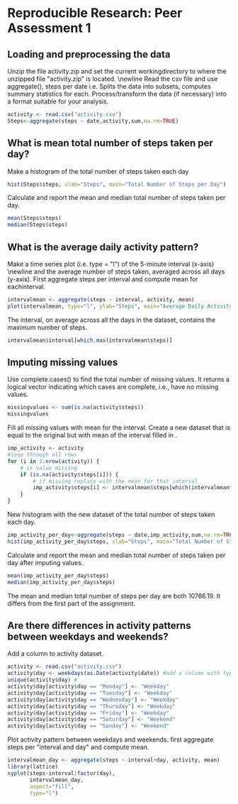 # Reproducible Research: Peer Assessment 1


## Loading and preprocessing the data
Unzip the file activity.zip and set the current workingdirectory to where the unzipped file "activity.zip" is located. \newline
Read the csv file and use aggregate(), steps per date i.e. Splits the data into subsets, computes summary statistics for each. Process/transform the data (if necessary) into a format suitable for your analysis.
```r
activity <- read.csv("activity.csv")
Steps<-aggregate(steps ~ date,activity,sum,na.rm=TRUE)
```
## What is mean total number of steps taken per day?
Make a histogram of the total number of steps taken each day

```r
hist(Steps$steps, xlab="Steps", main="Total Number of Steps per Day")
```

Calculate and report the mean and median total number of steps taken per day.

```r
mean(Steps$steps)
median(Steps$steps)
```


## What is the average daily activity pattern?
Make a time series plot (i.e. type = "l") of the 5-minute interval (x-axis) \newline
and the average number of steps taken, averaged across all days (y-axis). First aggregate steps per interval and compute mean for eachinterval.

```r
intervalmean <- aggregate(steps ~ interval, activity, mean) 
plot(intervalmean, type="l", ylab="Steps", main="Average Daily Activity Pattern")
```
The interval, on average across all the days in the dataset,
contains the maximum number of steps.
```r
intervalmean$interval[which.max(intervalmean$steps)]
```

## Imputing missing values


Use complete.cases() to find the total number of missing values. It returns a logical vector indicating which cases are complete, i.e., have no missing values.
```r
missingvalues <- sum(is.na(activity$steps))
missingvalues
```
Fill all missing values with mean for the interval. Create a new dataset that is equal to the original but with mean of the interval filled in .
```r
imp_activity <- activity
#loop through all rows
for (i in 1:nrow(activity)) {
    # is value missing
    if (is.na(activity$steps[i])) {
        # if missing replace with the mean for that interval
        imp_activity$steps[i] <- intervalmean$steps[which(intervalmean$interval == activity$interval[i])]
    }
}
```
New histogram with the new dataset of the total number of steps taken each day.

```r
imp_activity_per_day<-aggregate(steps ~ date,imp_activity,sum,na.rm=TRUE)
hist(imp_activity_per_day$steps, xlab="Steps", main="Total Number of Steps per Day After Imputing Values")
```

Calculate and report the mean and median total number of steps taken per day after imputing values.

```r
mean(imp_activity_per_day$steps)
median(imp_activity_per_day$steps)
```
The mean and median total number of steps per day are both 10766.19. It differs from the first part of the assignment.

## Are there differences in activity patterns between weekdays and weekends?
Add a column to activity dataset.
```r
activity <- read.csv("activity.csv")
activity$day <- weekdays(as.Date(activity$date)) #add a column with typ of day.
unique(activity$day) #
activity$day[activity$day == "Monday"] <- "Weekday"
activity$day[activity$day == "Tuesday"] <- "Weekday"
activity$day[activity$day == "Wednesday"] <- "Weekday"
activity$day[activity$day == "Thursday"] <- "Weekday"
activity$day[activity$day == "Friday"] <- "Weekday"
activity$day[activity$day == "Saturday"] <- "Weekend"
activity$day[activity$day == "Sunday"] <- "Weekend"
```
Plot activity pattern between weekdays and weekends. first aggregate steps per "interval and day" and compute mean.

```r
intervalmean_day <- aggregate(steps ~ interval+day, activity, mean) 
library(lattice)
xyplot(steps~interval|factor(day),
       intervalmean_day,
       aspect="fill",
       type="l")
```

